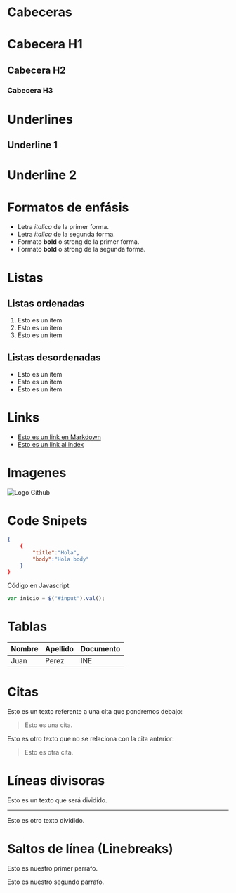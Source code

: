 # Cabeceras
# Cabecera H1
## Cabecera H2
### Cabecera H3


# Underlines
Underline 1
------------

Underline 2
============

# Formatos de enfásis
- Letra *italica* de la primer forma.
- Letra _italica_ de la segunda forma.
- Formato **bold** o strong de la primer forma.
- Formato __bold__ o strong de la segunda forma.

# Listas
## Listas ordenadas
1. Esto es un item
2. Esto es un item
3. Esto es un item

## Listas desordenadas
- Esto es un item
- Esto es un item
- Esto es un item

# Links
- [Esto es un link en Markdown](http://google.com)
- [Esto es un link al index](index.html)

# Imagenes
![Logo Github](https://cdn-icons-png.flaticon.com/512/25/25231.png)

# Code Snipets
```JSON
{
    {
        "title":"Hola",
        "body":"Hola body"
    }
}

```

Código en Javascript
```JavaScript
var inicio = $("#input").val();
```

# Tablas
| Nombre | Apellido | Documento |
| ------ | -------- | --------- |
| Juan | Perez | INE

# Citas
Esto es un texto referente a una cita que pondremos debajo:
> Esto es una cita.

Esto es otro texto que no se relaciona con la cita anterior:
> Esto es otra cita.

# Líneas divisoras
Esto es un texto que será dividido.

---
Esto es otro texto dividido.

# Saltos de línea (Linebreaks)
Esto es nuestro primer parrafo.

Esto es nuestro segundo parrafo.